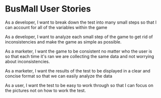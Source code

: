 # BusMall User Stories


As a developer, I want to break down the test into many small steps so that I can account for all of the variables within the game

As a developer, I want to analyze each small step of the game to get rid of inconsistencies and make the game as simple as possible. 


As a marketer, I want the game to be consistent no matter who the user is so that each time it's ran we are collecting the same data and not worrying about inconsistencies.


As a marketer, I want the results of the test to be displayed in a clear and concise format so that we can easily analyze the data


As a user, I want the test to be easy to work through so that I can focus on the pictures not on how to work the test.
